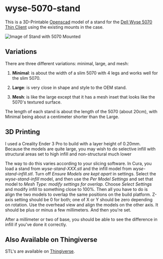 # wyse-5070-stand
This is a 3D-Printable [Openscad](https://openscad.org/) model of a stand for the [Dell Wyse 5070 Thin Client](https://www.dell.com/en-us/work/shop/wyse-endpoints-and-software/wyse-5070-thin-client/spd/wyse-5070-thin-client) using the existing mounts in the case.

![Image of Stand with 5070 Mounted](../media/media/stand-side-view.jpg)

## Variations

There are three different variations: minimal, large, and mesh:

1. **Minimal**: is about the width of a slim 5070 with 4 legs and works well for the slim 5070.

2. **Large**: is very close in shape and style to the OEM stand.

3. **Mesh**: is like the large except that it has a mesh inset that looks like the 5070's textured surface.

The length of each stand is about the length of the 5070 (about 20cm), with Minimal being about a centimeter shorter than the Large.

## 3D Printing

I used a Creality Ender 3 Pro to build with a layer height of 0.20mm. Because the models are quite large, you may wish to do selective infill with structural areas set to high infill and non-structural much lower

The way to do this varies according to your slicing software. In Cura, you load a stand from _wyse-stand-XXX.stl_ and the infill model from _wyse-stand-infill.stl_. Turn off _Ensure Models are kept apart_ in settings. Select the _wyse-stand-infill_ model, and then use the _Per Model Settings_ and set that model to _Mesh Type: modify settings for overlap_. Choose _Select Settings_ and modify infill to something close to 100%. Then all you have to do is align the two models to overlap the same positions on the build platform. Z-axis setting should be 0 for both; one of X or Y should be zero depending on rotation. Use the overhead view and align the models on the other axis. It should be plus or minus a few millimeters. And then you're set.

After a millimeter or two of base, you should be able to see the difference in infill if you've done it correctly.

## Also Available on Thingiverse

STL's are available on [Thingiverse](https://www.thingiverse.com/thing:4560865).
